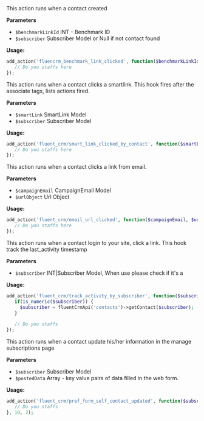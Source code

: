 <explain-block title="fluencrm_benchmark_link_clicked">
This action runs when a contact created

**Parameters**
- `$benchmarkLinkId` INT - Benchmark ID
- `$subscriber` Subscriber Model or Null if not contact found

**Usage:**
```php 
add_action('fluencrm_benchmark_link_clicked', function($benchmarkLinkId, $subscriber) {
   // Do you staffs here
});
```
</explain-block>

<explain-block title="fluent_crm/smart_link_clicked_by_contact">
This action runs when a contact clicks a smartlink. This hook fires after the associate tags, lists actions fired.

**Parameters**
- `$smartLink` SmartLink Model
- `$subscriber` Subscriber Model

**Usage:**
```php 
add_action('fluent_crm/smart_link_clicked_by_contact', function($smartLink, $subscriber) {
   // Do you staffs here
});
```
</explain-block>

<explain-block title="fluent_crm/email_url_clicked">
This action runs when a contact clicks a link from email.

**Parameters**
- `$campaignEmail` CampaignEmail Model
- `$urlObject` Url Object

**Usage:**
```php 
add_action('fluent_crm/email_url_clicked', function($campaignEmail, $urlObject) {
   // Do you staffs here
});
```
</explain-block>

<explain-block title="fluent_crm/track_activity_by_subscriber">
This action runs when a contact login to your site, click a link. This hook track the last_activity timestamp

**Parameters**
- `$subscriber` INT|Subscriber Model, When use please check if it's a 

**Usage:**
```php 
add_action('fluent_crm/track_activity_by_subscriber', function($subscriber) {
   if(is_numeric($subscriber)) {
     $subscriber = fluentCrmApi('contacts')->getContact($subscriber);
   }
   
   // Do you staffs
});
```
</explain-block>

<explain-block title="fluent_crm/pref_form_self_contact_updated">
This action runs when a contact update his/her information in the manage subscriptions page

**Parameters**
- `$subscriber` Subscriber Model
- `$postedData` Array - key value pairs of data filled in the web form.

**Usage:**
```php 
add_action('fluent_crm/pref_form_self_contact_updated', function($subscriber, $postedData) {
   // Do you staffs
}, 10, 2);
```
</explain-block>
